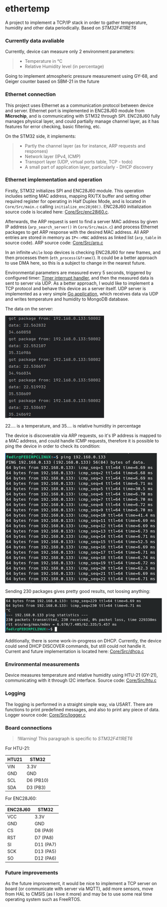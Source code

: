 # ethertemp

A project to implement a TCP/IP stack in order to gather temperature, humidity and other data periodically. Based on *STM32F411RET6*

### Currently data avaliable

Currently, device can measure only 2 environment parameters:
>
> - Temperature in °C
> - Relative Humidity level (in percentage)
>

Going to implement atmospheric pressure measurement using GY-68, and Geiger counter based on SBM-21 in the future

### Ethernet connection

This project uses Ethernet as a communication protocol between device and server. Ethernet port is implemented in ENC28J60 module from **Microchip**, and is communicating with STM32 through SPI.
ENC28J60 fully manages physical layer, and could partially manage channel layer, as it has features for error checking, basic filtering, etc.

On the STM32 side, it implements:

>
> - Partly the channel layer (as for instance, ARP requests and responses)
> - Network layer (IPv4, ICMP)
> - Transport layer (UDP, virtual ports table, TCP - todo)
> - A small part of application layer, particularly - DHCP discovery
>

### Ethernet implementation and operation

Firstly, STM32 initializes SPI and ENC28J60 module. This operation includes setting MAC address, mapping RX/TX buffer and setting other required register for operating in Half Duplex Mode, and is located in `Core/Src/main.c` calling `initialize_enc28j60()`.
ENC28J60 initialization source code is located here: [Core/Src/enc28j60.c](https://github.com/CeSiumUA/ethertemp/blob/master/Core/Src/enc28j60.c).

Afterwards, the ARP request is sent to find a server MAC address by given IP address (`arp_search_server()` in `Core/Src/main.c`) and process Ethernet packages to get ARP response with the desired MAC address. All ARP entries are stored in memory as `IP<->MAC` address as linked list (`arp_table` in source code).
ARP source code: [Core/Src/arp.c](https://github.com/CeSiumUA/ethertemp/blob/master/Core/Src/arp.c)

In an infinite `while` loop devices is checking ENC28J60 for new frames, and then processes them (`eth_process(&frame)`). It could be a better approach to use DMA here, so this is a subject to change in the nearest future.

Environmental parameters are measured every 5 seconds, triggered by configured timer: [Timer interrupt handler](https://github.com/CeSiumUA/ethertemp/blob/master/Core/Src/main.c#L158), and then the measured data is sent to server via UDP. As a better approach, I would like to implement a TCP protocol and behave this device as a server itself. UDP server is implemented as a very simple [Go application](https://github.com/CeSiumUA/ethertemp-server), which receives data via UDP and writes temperature and humidity to MongoDB database.

The data on the server:

![Data on the server](/img/img1.png "Data on the server")

22.... is a temperature, and 35.... is relative humidity in percentage

The device is discoverable via ARP requests, so it's IP address is mapped to a MAC address, and could handle ICMP requests, therefore it is possible to ping the device in order to check its condition:

![Ping command to device](/img/img2.png "Ping to the device")

Sending 230 packages gives pretty good results, not loosing anything:

![Ping results](/img/img3.png "Ping results")

Additionally, there is some work-in-progress on DHCP. Currently, the device could send DHCP DISCOVER commands, but still could not handle it. Current and future implementation is located here: [Core/Src/dhcp.c](https://github.com/CeSiumUA/ethertemp/blob/master/Core/Src/dhcp.c)

### Environmental measurements

Device measures temperature and relative humidity using HTU-21 (GY-21), communicating with it through I2C interface.
Source code: [Core/Src/htu.c](https://github.com/CeSiumUA/ethertemp/blob/master/Core/Src/htu.c)

### Logging

The logging is performed in a straight simple way, via USART. There are functions to print predefined messages, and also to print any piece of data. Logger source code: [Core/Src/logger.c](https://github.com/CeSiumUA/ethertemp/blob/master/Core/Src/logger.c)

### Board connections

>!Warning! This paragraph is specific to *STM32F411RET6*

For HTU-21:

HTU21  | STM32
------ | ------
VIN    | 3.3V
GND    | GND
SCL    | D6 (PB10)
SDA    | D3 (PB3)

For ENC28J60:

ENC28J60 | STM32
-------- | -----
VCC      | 3.3V
GND      | GND
CS       | D8 (PA9)
RST      | D7 (PA8)
SI       | D11 (PA7)
SCK      | D13 (PA5)
SO       | D12 (PA6)

### Future improvements

As the future improvement, it would be nice to implement a TCP server on board (or communicate with server via MQTT), add more sensors, move from HAL to CMSIS (as I love it more) and may be to use some real time operating system such as FreeRTOS.